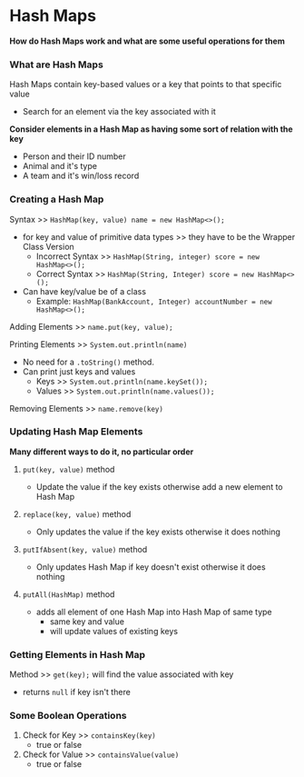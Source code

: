 # Hash Maps

__How do Hash Maps work and what are some useful operations for them__

### What are Hash Maps
Hash Maps contain key-based values or a key that points to that specific value

- Search for an element via the key associated with it 

**Consider elements in a Hash Map as having some sort of relation with the key**

- Person and their ID number 
- Animal and it's type 
- A team and it's win/loss record 

### Creating a Hash Map 
Syntax >> `HashMap(key, value) name = new HashMap<>();`

- for key and value of primitive data types >> they have to be the Wrapper Class Version
    - Incorrect Syntax >> `HashMap(String, integer) score = new HashMap<>();` 
    - Correct Syntax >> `HashMap(String, Integer) score = new HashMap<>();`
- Can have key/value be of a class 
    - Example: `HashMap(BankAccount, Integer) accountNumber = new HashMap<>();`

Adding Elements >> `name.put(key, value);` 

Printing Elements >> `System.out.println(name)`

- No need for a `.toString()` method. 
- Can print just keys and values 
    - Keys >> `System.out.println(name.keySet());`
    - Values >> `System.out.println(name.values());`

Removing Elements >> `name.remove(key)` 

### Updating Hash Map Elements 
**Many different ways to do it, no particular order** 
1. `put(key, value)` method 
   
    - Update the value if the key exists otherwise add a new element to Hash Map 

2. `replace(key, value)` method
    
    - Only updates the value if the key exists otherwise it does nothing 

3. `putIfAbsent(key, value)` method
    
    - Only updates Hash Map if key doesn't exist otherwise it does nothing 

4. `putAll(HashMap)` method
   
    - adds all element of one Hash Map into Hash Map of same type 
        - same key and value 
        - will update values of existing keys 

### Getting Elements in Hash Map 

Method >> `get(key);` will find the value associated with key 

- returns `null` if key isn't there 


### Some Boolean Operations 

1. Check for Key >> `containsKey(key)`
    - true or false 
2. Check for Value >> `containsValue(value)`
    - true or false 





